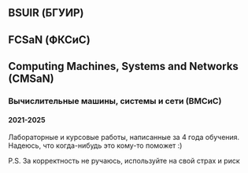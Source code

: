 ## BSUIR (БГУИР)
## FCSaN (ФКСиС)
## Computing Machines, Systems and Networks (CMSaN)
### Вычислительные машины, системы и сети (ВМСиС)
#### 2021-2025

Лабораторные и курсовые работы, написанные за 4 года обучения. Надеюсь, что когда-нибудь это кому-то поможет :)

P.S. За корректность не ручаюсь, используйте на свой страх и риск
